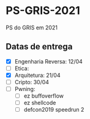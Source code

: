 # PS-GRIS-2021
PS do GRIS em 2021

## Datas de entrega

- [X] Engenharia Reversa: 12/04
- [ ] Etica: 
- [X] Arquitetura: 21/04
- [ ] Cripto: 30/04
- [ ] Pwning:
    - [ ] ez buffoverflow
    - [ ] ez shellcode
    - [ ] defcon2019 speedrun 2
